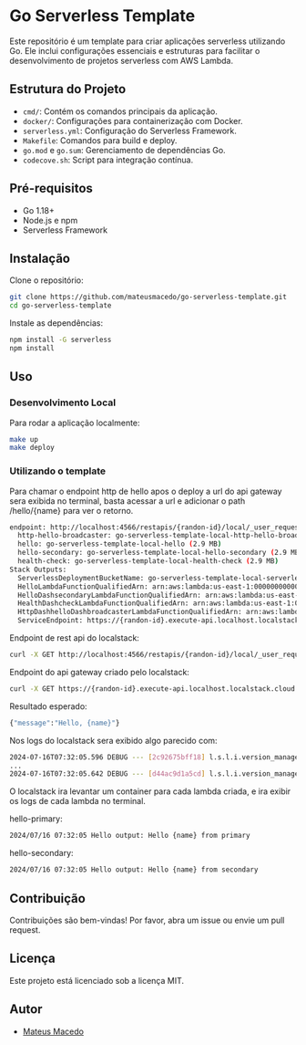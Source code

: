# Go Serverless Template

Este repositório é um template para criar aplicações serverless utilizando Go. Ele inclui configurações essenciais e estruturas para facilitar o desenvolvimento de projetos serverless com AWS Lambda.

## Estrutura do Projeto

- `cmd/`: Contém os comandos principais da aplicação.
- `docker/`: Configurações para containerização com Docker.
- `serverless.yml`: Configuração do Serverless Framework.
- `Makefile`: Comandos para build e deploy.
- `go.mod` e `go.sum`: Gerenciamento de dependências Go.
- `codecove.sh`: Script para integração contínua.

## Pré-requisitos

- Go 1.18+
- Node.js e npm
- Serverless Framework

## Instalação

Clone o repositório:
```sh
git clone https://github.com/mateusmacedo/go-serverless-template.git
cd go-serverless-template
```

Instale as dependências:
```sh
npm install -G serverless
npm install
```

## Uso

### Desenvolvimento Local

Para rodar a aplicação localmente:
```sh
make up
make deploy
```

### Utilizando o template

Para chamar o endpoint http de hello apos o deploy a url do api gateway sera exibida no terminal, basta acessar a url e adicionar o path /hello/{name} para ver o retorno.

```sh
endpoint: http://localhost:4566/restapis/{randon-id}/local/_user_request_/hello/{name}functions:
  http-hello-broadcaster: go-serverless-template-local-http-hello-broadcaster (3.8 MB)
  hello: go-serverless-template-local-hello (2.9 MB)
  hello-secondary: go-serverless-template-local-hello-secondary (2.9 MB)
  health-check: go-serverless-template-local-health-check (2.9 MB)
Stack Outputs:
  ServerlessDeploymentBucketName: go-serverless-template-local-serverlessdeploymentbuck-01f8a99f
  HelloLambdaFunctionQualifiedArn: arn:aws:lambda:us-east-1:000000000000:function:go-serverless-template-local-hello:2
  HelloDashsecondaryLambdaFunctionQualifiedArn: arn:aws:lambda:us-east-1:000000000000:function:go-serverless-template-local-hello-secondary:2
  HealthDashcheckLambdaFunctionQualifiedArn: arn:aws:lambda:us-east-1:000000000000:function:go-serverless-template-local-health-check:2
  HttpDashhelloDashbroadcasterLambdaFunctionQualifiedArn: arn:aws:lambda:us-east-1:000000000000:function:go-serverless-template-local-http-hello-broadcaster:2
  ServiceEndpoint: https://{randon-id}.execute-api.localhost.localstack.cloud:4566/local
```

Endpoint de rest api do localstack:

```sh
curl -X GET http://localhost:4566/restapis/{randon-id}/local/_user_request_/hello/{name}
```

Endpoint do api gateway criado pelo localstack:

```sh
curl -X GET https://{randon-id}.execute-api.localhost.localstack.cloud:4566/local/hello/{name}
```

Resultado esperado:

```sh
{"message":"Hello, {name}"}
```

Nos logs do localstack sera exibido algo parecido com:

```sh
2024-07-16T07:32:05.596 DEBUG --- [2c92675bff18] l.s.l.i.version_manager    : [go-serverless-template-local-hello-d4907159-5266-413c-813b-2c92675bff18] 2024/07/16 07:32:05 Hello output: Hello mateus from primary
...
2024-07-16T07:32:05.642 DEBUG --- [d44ac9d1a5cd] l.s.l.i.version_manager    : [go-serverless-template-local-hello-secondary-a46ea4f4-e573-4165-b591-d44ac9d1a5cd] 2024/07/16 07:32:05 Hello output: Hello mateus from secondary
```

O localstack ira levantar um container para cada lambda criada, e ira exibir os logs de cada lambda no terminal.

hello-primary:

```sh
2024/07/16 07:32:05 Hello output: Hello {name} from primary
```

hello-secondary:

```sh
2024/07/16 07:32:05 Hello output: Hello {name} from secondary
```

## Contribuição

Contribuições são bem-vindas! Por favor, abra um issue ou envie um pull request.

## Licença

Este projeto está licenciado sob a licença MIT.

## Autor

- [Mateus Macedo](https://github.com/mateusmacedo)